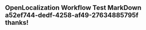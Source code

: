 <properties
ms.topic="hero-topic"
ms.test1="hero-topic"
ms.test2="test"/>


## OpenLocalization Workflow Test MarkDown a52ef744-dedf-4258-af49-27634885795f thanks!



<!--HONumber=Aug16_HO4-->


